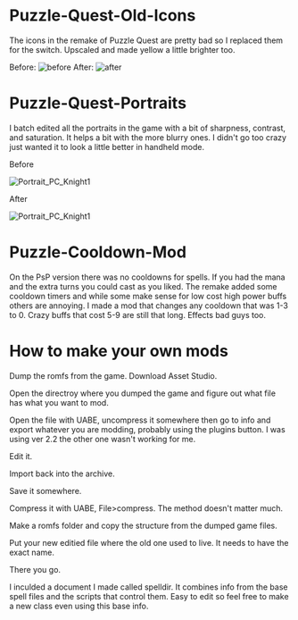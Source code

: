 # Puzzle-Quest-Old-Icons
The icons in the remake of Puzzle Quest are pretty bad so I replaced them for the switch. Upscaled and made yellow a little brighter too.

Before:
![before](https://user-images.githubusercontent.com/90596580/229689251-8f814d8a-a0b4-4ed9-b8e1-e289ea6cabd9.PNG)
After:
![after](https://user-images.githubusercontent.com/90596580/229689257-c1bdd0f9-fd12-4758-b709-8da7fa3dae95.PNG)

# Puzzle-Quest-Portraits
I batch edited all the portraits in the game with a bit of sharpness, contrast, and saturation. It helps a bit with the more blurry ones. I didn't go too crazy just wanted it to look a little better in handheld mode.

Before

![Portrait_PC_Knight1](https://user-images.githubusercontent.com/90596580/229712944-3ac62c5e-af6c-42af-a3a5-7a11e644b630.png)

After

![Portrait_PC_Knight1](https://user-images.githubusercontent.com/90596580/229712990-6f97346d-a8c8-474d-a1f1-2a427e8897e3.png)

# Puzzle-Cooldown-Mod
On the PsP version there was no cooldowns for spells. If you had the mana and the extra turns you could cast as you liked. The remake added some cooldown timers and while some make sense for low cost high power buffs others are annoying. I made a mod that changes any cooldown that was 1-3 to 0. Crazy buffs that cost 5-9 are still that long. Effects bad guys too.

# How to make your own mods
Dump the romfs from the game. 
Download Asset Studio. 

Open the directroy where you dumped the game and figure out what file has what you want to mod. 

Open the file with UABE, uncompress it somewhere then go to info and export whatever you are modding, probably using the plugins button. I was using ver 2.2 the other one wasn't working for me.

Edit it.

Import back into the archive.

Save it somewhere.

Compress it with UABE, File>compress. The method doesn't matter much.

Make a romfs folder and copy the structure from the dumped game files.

Put your new editied file where the old one used to live. It needs to have the exact name.

There you go.

I inculded a document I made called spelldir. It combines info from the base spell files and the scripts that control them. Easy to edit so feel free to make a new class even using this base info.
